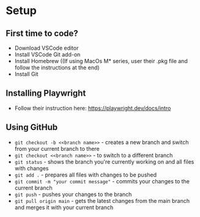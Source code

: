 # Setup
## First time to code?
- Download VSCode editor
- Install VSCode Git add-on
- Install Homebrew ((If using MacOs M* series, user their .pkg file and follow the instructions at the end)
- Install Git

## Installing Playwright
- Follow their instruction here: https://playwright.dev/docs/intro

## Using GitHub
- `git checkout -b <<branch name>>` - creates a new branch and switch from your current branch to there
- `git checkout <<branch name>>` - to switch to a different branch
- `git status` - shows the branch you're currently working on and all files with changes
- `git add .` - prepares all files with changes to be pushed
- `git commit -m "your commit message"` - commits your changes to the current branch
- `git push` - pushes your changes to the branch
- `git pull origin main` - gets the latest changes from the main branch and merges it with your current branch
